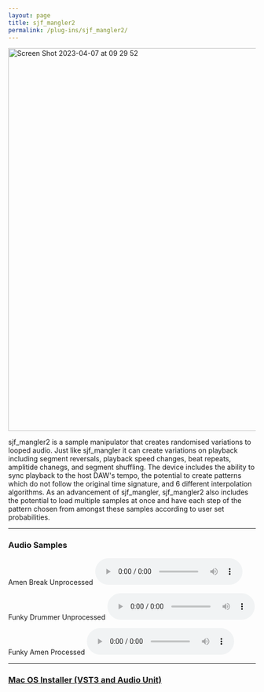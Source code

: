 ```yaml
---
layout: page
title: sjf_mangler2
permalink: /plug-ins/sjf_mangler2/
---
```

<img width="778" alt="Screen Shot 2023-04-07 at 09 29 52" src="https://user-images.githubusercontent.com/12850558/230573405-45e877fa-a7f7-4dd2-87c6-d462deee9399.png">




sjf_mangler2 is a sample manipulator that creates randomised variations to looped audio.
Just like sjf_mangler it can create variations on playback including segment reversals, playback speed changes, beat repeats, amplitide chanegs, and segment shuffling.
The device includes the ability to sync playback to the host DAW's tempo, the potential to create patterns which do not follow the original time signature, and 6 different interpolation algorithms.
As an advancement of sjf_mangler, sjf_mangler2 also includes the potential to load multiple samples at once and have each step of the pattern chosen from amongst these samples according to user set probabilities.

---


### Audio Samples
Amen Break Unprocessed
<audio controls>
<source src="/MP3s/amen160.mp3" type="audio/mp3">
</audio>

Funky Drummer Unprocessed
<audio controls>
<source src="/MP3s/funkyDummer160.mp3" type="audio/mp3">
</audio>



Funky Amen Processed
<audio controls>
<source src="/MP3s/amenFunkyMangled160.mp3" type="audio/mp3">
</audio>

---


### [Mac OS Installer (VST3 and Audio Unit)](https://drive.google.com/file/d/17f0MGTelan0ovXFidRFYP-tmmOYg3U7M/view?usp=sharing)
